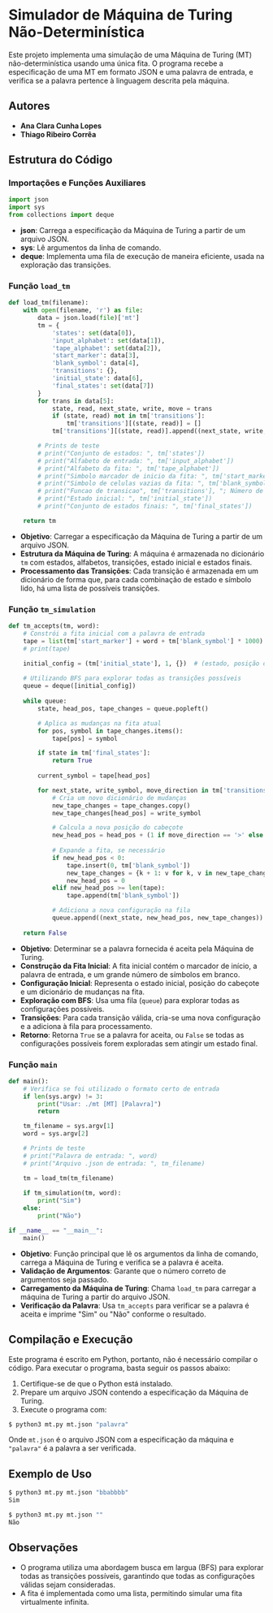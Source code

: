 
# Simulador de Máquina de Turing Não-Determinística

Este projeto implementa uma simulação de uma Máquina de Turing (MT) não-determinística usando uma única fita. O programa recebe a especificação de uma MT em formato JSON e uma palavra de entrada, e verifica se a palavra pertence à linguagem descrita pela máquina.

## Autores

- **Ana Clara Cunha Lopes**
- **Thiago Ribeiro Corrêa**

## Estrutura do Código

### Importações e Funções Auxiliares

```python
import json
import sys
from collections import deque
```

- **json**: Carrega a especificação da Máquina de Turing a partir de um arquivo JSON.
- **sys**: Lê argumentos da linha de comando.
- **deque**: Implementa uma fila de execução de maneira eficiente, usada na exploração das transições.

### Função `load_tm`

```python
def load_tm(filename):
    with open(filename, 'r') as file:
        data = json.load(file)['mt']
        tm = {
            'states': set(data[0]),
            'input_alphabet': set(data[1]),
            'tape_alphabet': set(data[2]),
            'start_marker': data[3],
            'blank_symbol': data[4],
            'transitions': {},
            'initial_state': data[6],
            'final_states': set(data[7])
        }
        for trans in data[5]:
            state, read, next_state, write, move = trans
            if (state, read) not in tm['transitions']:
                tm['transitions'][(state, read)] = []
            tm['transitions'][(state, read)].append((next_state, write, move))

        # Prints de teste
        # print("Conjunto de estados: ", tm['states'])
        # print("Alfabeto de entrada: ", tm['input_alphabet'])
        # print("Alfabeto da fita: ", tm['tape_alphabet'])
        # print("Simbolo marcador de inicio da fita: ", tm['start_marker'])
        # print("Simbolo de celulas vazias da fita: ", tm['blank_symbol'])
        # print("Funcao de transicao", tm['transitions'], "; Número de funcoes: ", len(tm['transitions']))
        # print("Estado inicial: ", tm['initial_state'])
        # print("Conjunto de estados finais: ", tm['final_states'])

    return tm
```

- **Objetivo**: Carregar a especificação da Máquina de Turing a partir de um arquivo JSON.
- **Estrutura da Máquina de Turing**: A máquina é armazenada no dicionário `tm` com estados, alfabetos, transições, estado inicial e estados finais.
- **Processamento das Transições**: Cada transição é armazenada em um dicionário de forma que, para cada combinação de estado e símbolo lido, há uma lista de possíveis transições.

### Função `tm_simulation`

```python
def tm_accepts(tm, word):
    # Constrói a fita inicial com a palavra de entrada
    tape = list(tm['start_marker'] + word + tm['blank_symbol'] * 1000)
    # print(tape)

    initial_config = (tm['initial_state'], 1, {})  # (estado, posição do cabeçote, mudanças na fita)
    
    # Utilizando BFS para explorar todas as transições possíveis
    queue = deque([initial_config])
    
    while queue:
        state, head_pos, tape_changes = queue.popleft()

        # Aplica as mudanças na fita atual
        for pos, symbol in tape_changes.items():
            tape[pos] = symbol

        if state in tm['final_states']:
            return True
        
        current_symbol = tape[head_pos]

        for next_state, write_symbol, move_direction in tm['transitions'].get((state, current_symbol), []):
            # Cria um novo dicionário de mudanças
            new_tape_changes = tape_changes.copy()
            new_tape_changes[head_pos] = write_symbol

            # Calcula a nova posição do cabeçote
            new_head_pos = head_pos + (1 if move_direction == '>' else -1)
            
            # Expande a fita, se necessário
            if new_head_pos < 0:
                tape.insert(0, tm['blank_symbol'])
                new_tape_changes = {k + 1: v for k, v in new_tape_changes.items()}
                new_head_pos = 0
            elif new_head_pos >= len(tape):
                tape.append(tm['blank_symbol'])

            # Adiciona a nova configuração na fila
            queue.append((next_state, new_head_pos, new_tape_changes))
    
    return False
```

- **Objetivo**: Determinar se a palavra fornecida é aceita pela Máquina de Turing.
- **Construção da Fita Inicial**: A fita inicial contém o marcador de início, a palavra de entrada, e um grande número de símbolos em branco.
- **Configuração Inicial**: Representa o estado inicial, posição do cabeçote e um dicionário de mudanças na fita.
- **Exploração com BFS**: Usa uma fila (`queue`) para explorar todas as configurações possíveis.
- **Transições**: Para cada transição válida, cria-se uma nova configuração e a adiciona à fila para processamento.
- **Retorno**: Retorna `True` se a palavra for aceita, ou `False` se todas as configurações possíveis forem exploradas sem atingir um estado final.

### Função `main`

```python
def main():
    # Verifica se foi utilizado o formato certo de entrada
    if len(sys.argv) != 3:
        print("Usar: ./mt [MT] [Palavra]")
        return

    tm_filename = sys.argv[1]
    word = sys.argv[2]

    # Prints de teste
    # print("Palavra de entrada: ", word)
    # print("Arquivo .json de entrada: ", tm_filename)

    tm = load_tm(tm_filename)
    
    if tm_simulation(tm, word):
        print("Sim")
    else:
        print("Não")

if __name__ == "__main__":
    main()
```

- **Objetivo**: Função principal que lê os argumentos da linha de comando, carrega a Máquina de Turing e verifica se a palavra é aceita.
- **Validação de Argumentos**: Garante que o número correto de argumentos seja passado.
- **Carregamento da Máquina de Turing**: Chama `load_tm` para carregar a máquina de Turing a partir do arquivo JSON.
- **Verificação da Palavra**: Usa `tm_accepts` para verificar se a palavra é aceita e imprime "Sim" ou "Não" conforme o resultado.

## Compilação e Execução

Este programa é escrito em Python, portanto, não é necessário compilar o código. Para executar o programa, basta seguir os passos abaixo:

1. Certifique-se de que o Python está instalado.
2. Prepare um arquivo JSON contendo a especificação da Máquina de Turing.
3. Execute o programa com:

```bash
$ python3 mt.py mt.json "palavra"
```

Onde `mt.json` é o arquivo JSON com a especificação da máquina e `"palavra"` é a palavra a ser verificada.

## Exemplo de Uso

```bash
$ python3 mt.py mt.json "bbabbbb"
Sim

$ python3 mt.py mt.json ""
Não
```

## Observações

- O programa utiliza uma abordagem busca em largua (BFS) para explorar todas as transições possíveis, garantindo que todas as configurações válidas sejam consideradas.
- A fita é implementada como uma lista, permitindo simular uma fita virtualmente infinita.


